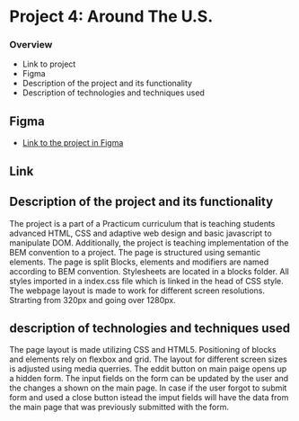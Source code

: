 # Project 4: Around The U.S.

### Overview
- Link to project
- Figma
- Description of the project and its functionality
- Description of technologies and techniques used

## Figma

- [Link to the project in Figma](https://www.figma.com/file/xM9rNsdK4iNcFJmDZho3Aw/Sprint-3%3A-From-Portland-to-Portland-%2F-desktop-%2B-mobile?node-id=500%3A0)

## Link

## Description of the project and its functionality
The project is a part of a Practicum curriculum that is teaching students advanced HTML, CSS and adaptive web design and basic javascript to manipulate DOM. Additionally, the project is teaching implementation of the BEM convention to a project.
The page is structured using semantic elements. The page is split Blocks, elements and modifiers are named according to BEM convention. Stylesheets are located in a blocks folder. All styles imported in a index.css file which is linked in the head of CSS style. The webpage layout is made to work for different screen resolutions. Strarting from 320px and going over 1280px.

## description of technologies and techniques used
The page layout is made utilizing CSS and HTML5. Positioning of blocks and elements rely on flexbox and grid. The layout for different screen sizes is adjusted using media querries. The eddit button on main paige opens up a hidden form. The input fields on the form can be updated by the user and the changes a shown on the main page. In case if the user forgot to submit form and used a close button istead the imput fields will have the data from the main page that was previously submitted with the form.
